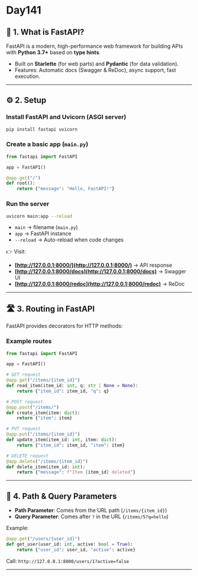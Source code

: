 # Day141

## 🚀 1. What is FastAPI?

FastAPI is a modern, high-performance web framework for building APIs with **Python 3.7+** based on **type hints**.

* Built on **Starlette** (for web parts) and **Pydantic** (for data validation).
* Features: Automatic docs (Swagger & ReDoc), async support, fast execution.

---

## ⚙️ 2. Setup

### Install FastAPI and Uvicorn (ASGI server)

```bash
pip install fastapi uvicorn
```

### Create a basic app (`main.py`)

```python
from fastapi import FastAPI

app = FastAPI()

@app.get("/")
def root():
    return {"message": "Hello, FastAPI!"}
```

### Run the server

```bash
uvicorn main:app --reload
```

* `main` → filename (`main.py`)
* `app` → FastAPI instance
* `--reload` → Auto-reload when code changes

👉 Visit:

* **[http://127.0.0.1:8000/](http://127.0.0.1:8000/)** → API response
* **[http://127.0.0.1:8000/docs](http://127.0.0.1:8000/docs)** → Swagger UI
* **[http://127.0.0.1:8000/redoc](http://127.0.0.1:8000/redoc)** → ReDoc

---

## 🛣️ 3. Routing in FastAPI

FastAPI provides decorators for HTTP methods:

### Example routes

```python
from fastapi import FastAPI

app = FastAPI()

# GET request
@app.get("/items/{item_id}")
def read_item(item_id: int, q: str | None = None):
    return {"item_id": item_id, "q": q}

# POST request
@app.post("/items/")
def create_item(item: dict):
    return {"item": item}

# PUT request
@app.put("/items/{item_id}")
def update_item(item_id: int, item: dict):
    return {"item_id": item_id, "item": item}

# DELETE request
@app.delete("/items/{item_id}")
def delete_item(item_id: int):
    return {"message": f"Item {item_id} deleted"}
```

---

## 📖 4. Path & Query Parameters

* **Path Parameter**: Comes from the URL path (`/items/{item_id}`)
* **Query Parameter**: Comes after `?` in the URL (`/items/5?q=hello`)

Example:

```python
@app.get("/users/{user_id}")
def get_user(user_id: int, active: bool = True):
    return {"user_id": user_id, "active": active}
```

Call: `http://127.0.0.1:8000/users/1?active=false`

---